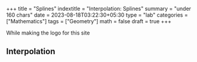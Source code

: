 +++
title = "Splines"
indextitle = "Interpolation: Splines"
summary = "under 160 chars"
date = 2023-08-18T03:22:30+05:30
type = "lab"
categories = ["Mathematics"]
tags = ["Geometry"]
math = false
draft = true
+++

While making the logo for this site

## Interpolation
